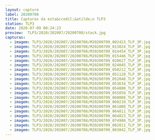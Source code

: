```yaml
---
layout: capture
label: 20200708
title: Capturas da esta&ccedil;&atilde;o TLP3
station: TLP3
date: 2020-07-09 00:24:23
preview:  TLP3/2020/202007/20200708/stack.jpg
capturas:
  - imagem: TLP3/2020/202007/20200708/M20200709_002423_TLP_3P.jpg
  - imagem: TLP3/2020/202007/20200708/M20200709_013024_TLP_3P.jpg
  - imagem: TLP3/2020/202007/20200708/M20200709_014454_TLP_3P.jpg
  - imagem: TLP3/2020/202007/20200708/M20200709_015446_TLP_3P.jpg
  - imagem: TLP3/2020/202007/20200708/M20200709_020627_TLP_3P.jpg
  - imagem: TLP3/2020/202007/20200708/M20200709_024045_TLP_3P.jpg
  - imagem: TLP3/2020/202007/20200708/M20200709_050212_TLP_3P.jpg
  - imagem: TLP3/2020/202007/20200708/M20200709_051120_TLP_3P.jpg
  - imagem: TLP3/2020/202007/20200708/M20200709_052048_TLP_3P.jpg
  - imagem: TLP3/2020/202007/20200708/M20200709_053634_TLP_3P.jpg
  - imagem: TLP3/2020/202007/20200708/M20200709_054800_TLP_3P.jpg
  - imagem: TLP3/2020/202007/20200708/M20200709_055850_TLP_3P.jpg
  - imagem: TLP3/2020/202007/20200708/M20200709_060008_TLP_3P.jpg
  - imagem: TLP3/2020/202007/20200708/M20200709_060210_TLP_3P.jpg
  - imagem: TLP3/2020/202007/20200708/M20200709_061808_TLP_3P.jpg
  - imagem: TLP3/2020/202007/20200708/M20200709_064811_TLP_3P.jpg
  - imagem: TLP3/2020/202007/20200708/M20200709_064823_TLP_3P.jpg
  - imagem: TLP3/2020/202007/20200708/M20200709_074908_TLP_3P.jpg
  - imagem: TLP3/2020/202007/20200708/M20200709_082011_TLP_3P.jpg
  - imagem: TLP3/2020/202007/20200708/M20200709_083042_TLP_3P.jpg
---
```

